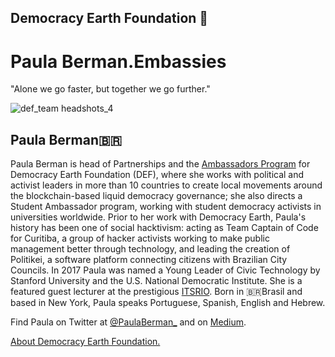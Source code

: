 ## Democracy Earth Foundation 🌿
# Paula Berman.Embassies
"Alone we go faster, but together we go further."

![def_team headshots_4](https://user-images.githubusercontent.com/24529258/49604619-37daa080-f943-11e8-9a44-39b4911910d1.jpg)



## Paula Berman🇧🇷 

Paula Berman is head of Partnerships and the [Ambassadors Program](http://bit.ly/PaulaBerman) for Democracy Earth Foundation (DEF), where she works with political and activist leaders in more than 10 countries to create local movements around the blockchain-based liquid democracy governance; she also directs a Student Ambassador program, working with student democracy activists in universities worldwide. Prior to her work with Democracy Earth, Paula's history has been one of social hacktivism: acting as Team Captain of Code for Curitiba, a group of hacker activists working to make public management better through technology, and leading the creation of Politikei, a software platform connecting citizens with Brazilian City Councils. In 2017 Paula was named a Young Leader of Civic Technology by Stanford University and the U.S. National Democratic Institute. She is a featured guest lecturer at the prestigious [ITSRIO](https://itsrio.org/pt/projetos/). Born in 🇧🇷Brasil and based in New York, Paula speaks Portuguese, Spanish, English and Hebrew. 

Find Paula on Twitter at [@PaulaBerman_](https://twitter.com/paulaberman_) and on [Medium](https://words.democracy.earth/@paulaberman).

[About Democracy Earth Foundation.](https://github.com/DemocracyEarth/press-kit/blob/master/README.md#democracy-earth-press-kit)
